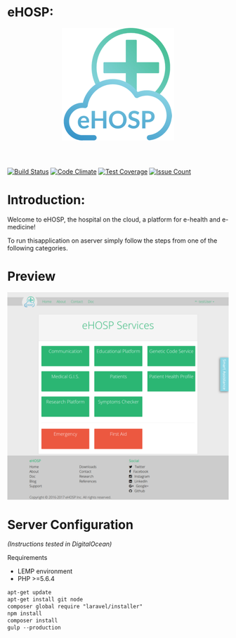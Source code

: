 # eHOSP:
<p align="center"> 
  <a href="http://ehosp.azurewebsites.net" target="_blank">
    <img src="src/public/img/256x256.png" align="center"/>
  </a> 
</p>
<br><br>

[![Build Status](https://travis-ci.org/ehosp/eHOSP-Services-CE.svg?branch=master)](https://travis-ci.org/ehosp/eHOSP-Services-CE)
[![Code Climate](https://codeclimate.com/github/ehosp/eHOSP-Services-CE/badges/gpa.svg)](https://codeclimate.com/github/ehosp/eHOSP-Services-CE)
[![Test Coverage](https://codeclimate.com/github/ehosp/eHOSP-Services-CE/badges/coverage.svg)](https://codeclimate.com/github/ehosp/eHOSP-Services-CE/coverage)
[![Issue Count](https://codeclimate.com/github/ehosp/eHOSP-Services-CE/badges/issue_count.svg)](https://codeclimate.com/github/ehosp/eHOSP-Services-CE)

Introduction:
=============
Welcome to eHOSP, the hospital on the cloud, a platform for e-health and e-medicine!

To run thisapplication on aserver simply follow the steps from one of the following categories.

Preview
=======

<p align="center"> 
  <img src="preview.png" align="center"/> 
</p>


Server Configuration
======================

_(Instructions tested in DigitalOcean)_

Requirements
  - LEMP environment
  - PHP >=5.6.4

```
apt-get update
apt-get install git node
composer global require "laravel/installer"
npm install
composer install
gulp --production
```
